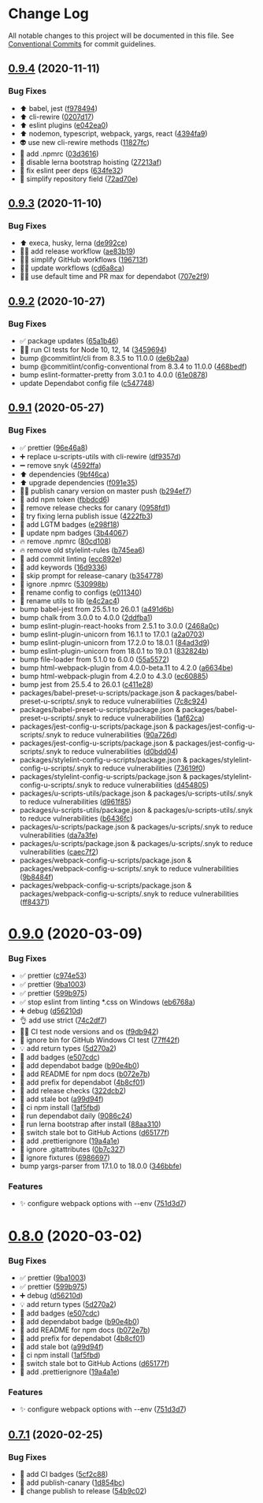 # Change Log

All notable changes to this project will be documented in this file.
See [Conventional Commits](https://conventionalcommits.org) for commit guidelines.

## [0.9.4](https://github.com/jr-codes/u/compare/v0.9.3...v0.9.4) (2020-11-11)


### Bug Fixes

* ⬆️ babel, jest ([f978494](https://github.com/jr-codes/u/commit/f978494b2c01dbdc9846a15255183aaf053ebce2))
* ⬆️ cli-rewire ([0207d17](https://github.com/jr-codes/u/commit/0207d17be4b6fd604d8373852fc815bec0f21c52))
* ⬆️ eslint plugins ([e042ea0](https://github.com/jr-codes/u/commit/e042ea083c257716c1dc9d2e7025101402ed55cf))
* ⬆️ nodemon, typescript, webpack, yargs, react ([4394fa9](https://github.com/jr-codes/u/commit/4394fa999e627e7f6e71687feb94c32767418390))
* 👽 use new cli-rewire methods ([11827fc](https://github.com/jr-codes/u/commit/11827fc6b6f13152cdbc5d5a3672f26152bd2f4b))
* 🔧 add .npmrc ([03d3616](https://github.com/jr-codes/u/commit/03d3616ac183a31e74414356bd622651a64af5d3))
* 🔧 disable lerna bootstrap hoisting ([27213af](https://github.com/jr-codes/u/commit/27213af14baa47a509cee5202dddcad791dabf78))
* 🔧 fix eslint peer deps ([634fe32](https://github.com/jr-codes/u/commit/634fe32896be68be1f786a74453ae6c7e0fe2a62))
* 🔧 simplify repository field ([72ad70e](https://github.com/jr-codes/u/commit/72ad70e34f11950a9e27336c8e14eb277d9c18ff))





## [0.9.3](https://github.com/jr-codes/u/compare/v0.9.2...v0.9.3) (2020-11-10)


### Bug Fixes

* ⬆️ execa, husky, lerna ([de992ce](https://github.com/jr-codes/u/commit/de992ce76538a2e56712c2880ce8002706d1f762))
* 👷‍♂️ add release workflow ([ae83b19](https://github.com/jr-codes/u/commit/ae83b19b2fa2bf2eba6dd0882157e80852a2b1c2))
* 👷‍♂️ simplify GitHub workflows ([196713f](https://github.com/jr-codes/u/commit/196713fbb877f6d03dd7917bd992eba3a74d51a0))
* 👷‍♂️ update workflows ([cd6a8ca](https://github.com/jr-codes/u/commit/cd6a8cabe6e2bb666a27a68bc9f381ef83af5eda))
* 👷‍♂️ use default time and PR max for dependabot ([707e2f9](https://github.com/jr-codes/u/commit/707e2f90f7a250ed09a91cf05a1e2c399552ef8a))





## [0.9.2](https://github.com/jr-codes/u/compare/v0.9.1...v0.9.2) (2020-10-27)


### Bug Fixes

* ✅ package updates ([65a1b46](https://github.com/jr-codes/u/commit/65a1b465e506e1ef4fb627a7c76e6bb44837e823))
* 👷‍♂️ run CI tests for Node 10, 12, 14 ([3459694](https://github.com/jr-codes/u/commit/3459694db60873f697987b22163485716b3eb60a))
* bump @commitlint/cli from 8.3.5 to 11.0.0 ([de6b2aa](https://github.com/jr-codes/u/commit/de6b2aa2daff68261ece8479cb36a8cfceb4cac7))
* bump @commitlint/config-conventional from 8.3.4 to 11.0.0 ([468bedf](https://github.com/jr-codes/u/commit/468bedfd058667a432b7a577888f025c1c3bbcc4))
* bump eslint-formatter-pretty from 3.0.1 to 4.0.0 ([61e0878](https://github.com/jr-codes/u/commit/61e0878dc1abecfdf2a3c148615bc247935a5405))
* update Dependabot config file ([c547748](https://github.com/jr-codes/u/commit/c547748ac4145e713c119d8001d9e2e6067165ff))





## [0.9.1](https://github.com/jr-codes/u/compare/v0.9.0...v0.9.1) (2020-05-27)


### Bug Fixes

* ✅ prettier ([96e46a8](https://github.com/jr-codes/u/commit/96e46a82b13cb576bc5d7195c0745565f1761db5))
* ➕ replace u-scripts-utils with cli-rewire ([df9357d](https://github.com/jr-codes/u/commit/df9357d487230153c0a6098f7a0eced62cc698f4))
* ➖ remove snyk ([4592ffa](https://github.com/jr-codes/u/commit/4592ffaab55da29c250fd42c6d806f330013ea6a))
* ⬆️ dependencies ([9bf46ca](https://github.com/jr-codes/u/commit/9bf46caef2d485bcf8f8eae25fda47d9fcd655b1))
* ⬆️ upgrade dependencies ([f091e35](https://github.com/jr-codes/u/commit/f091e35c7bb9f62f3ff4d880c10d423b359019c1))
* 👷‍♂️ publish canary version on master push ([b294ef7](https://github.com/jr-codes/u/commit/b294ef73d2593f360b07be98fc0595773e6cc81d))
* 💚 add npm token ([fbbdcd6](https://github.com/jr-codes/u/commit/fbbdcd6f2378426dbbdf498ef268b13b546c8730))
* 💚 remove release checks for canary ([0958fd1](https://github.com/jr-codes/u/commit/0958fd1f11be38124eab441f3be6127b247f7fdb))
* 💚 try fixing lerna publish issue ([4222fb3](https://github.com/jr-codes/u/commit/4222fb370e72643cf190a45eb23fef51edb062c0))
* 📝 add LGTM badges ([e298f18](https://github.com/jr-codes/u/commit/e298f1895eb7b4242e1f01cd3c418676d8179436))
* 📝 update npm badges ([3b44067](https://github.com/jr-codes/u/commit/3b44067b579b00967dea534413f001da9fefba73))
* 🔥 remove .npmrc ([80cd108](https://github.com/jr-codes/u/commit/80cd108eca3ece70c1147f8fee92d1d96cf37839))
* 🔥 remove old stylelint-rules ([b745ea6](https://github.com/jr-codes/u/commit/b745ea6d46ce334c5da6fc86244a336999339cd3))
* 🔧 add commit linting ([ecc892e](https://github.com/jr-codes/u/commit/ecc892e32d5d23ad1657b8ecbf1847c67e60e187))
* 🔧 add keywords ([16d9336](https://github.com/jr-codes/u/commit/16d933690424737f87021e40c65814bccb9e095f))
* 🔧 skip prompt for release-canary ([b354778](https://github.com/jr-codes/u/commit/b3547788c7b357da247ecff01ad06222031ed39f))
* 🙈 ignore .npmrc ([530998b](https://github.com/jr-codes/u/commit/530998bb30d73429e8a1039fb24dd2fc3f89331a))
* 🚚 rename config to configs ([e011340](https://github.com/jr-codes/u/commit/e011340ec0d99a4e382e22b260db86d2e52e0e41))
* 🚚 rename utils to lib ([e4c2ac4](https://github.com/jr-codes/u/commit/e4c2ac4e46de02009e4d1ca375c603b6fc1fd84d))
* bump babel-jest from 25.5.1 to 26.0.1 ([a491d6b](https://github.com/jr-codes/u/commit/a491d6b376eb13a5559ac63f5ae80dfbafcee031))
* bump chalk from 3.0.0 to 4.0.0 ([2ddfba1](https://github.com/jr-codes/u/commit/2ddfba19ea989d78314721a4eb26b313f7ec768f))
* bump eslint-plugin-react-hooks from 2.5.1 to 3.0.0 ([2468a0c](https://github.com/jr-codes/u/commit/2468a0c73d961c2bc1e6c1c5762671bcad9daa7e))
* bump eslint-plugin-unicorn from 16.1.1 to 17.0.1 ([a2a0703](https://github.com/jr-codes/u/commit/a2a07039825db657848d86de83a33d4ee0509e01))
* bump eslint-plugin-unicorn from 17.2.0 to 18.0.1 ([84ad3d9](https://github.com/jr-codes/u/commit/84ad3d95a643130fb95c68c0c42cfdbf937b5687))
* bump eslint-plugin-unicorn from 18.0.1 to 19.0.1 ([832824b](https://github.com/jr-codes/u/commit/832824b6938f927b238b139a56ec91bdb32b0802))
* bump file-loader from 5.1.0 to 6.0.0 ([55a5572](https://github.com/jr-codes/u/commit/55a55728d21f1fa795f18e87b92c43fcf37e2d72))
* bump html-webpack-plugin from 4.0.0-beta.11 to 4.2.0 ([a6634be](https://github.com/jr-codes/u/commit/a6634be3fe66f66b23cb16a5a92807dca823c828))
* bump html-webpack-plugin from 4.2.0 to 4.3.0 ([ec60885](https://github.com/jr-codes/u/commit/ec6088506c9a11478b0d7415e60113998aac1da7))
* bump jest from 25.5.4 to 26.0.1 ([c411e28](https://github.com/jr-codes/u/commit/c411e285b63bb64e23df8441c3b96ed65d5a194b))
* packages/babel-preset-u-scripts/package.json & packages/babel-preset-u-scripts/.snyk to reduce vulnerabilities ([7c8c924](https://github.com/jr-codes/u/commit/7c8c9248d652f5dbe3999aa429399ca8e06504ca))
* packages/babel-preset-u-scripts/package.json & packages/babel-preset-u-scripts/.snyk to reduce vulnerabilities ([1af62ca](https://github.com/jr-codes/u/commit/1af62caeb394a558436b5e898c2d8cbd2d2fcefd))
* packages/jest-config-u-scripts/package.json & packages/jest-config-u-scripts/.snyk to reduce vulnerabilities ([90a726d](https://github.com/jr-codes/u/commit/90a726decd35a2914cb3b6f49ce52d3652e9d761))
* packages/jest-config-u-scripts/package.json & packages/jest-config-u-scripts/.snyk to reduce vulnerabilities ([d0bdd04](https://github.com/jr-codes/u/commit/d0bdd04a21e6926f733acb6c42c043496c7949cf))
* packages/stylelint-config-u-scripts/package.json & packages/stylelint-config-u-scripts/.snyk to reduce vulnerabilities ([73619f0](https://github.com/jr-codes/u/commit/73619f01ecc660417d1f37e3c4018d8590f24e24))
* packages/stylelint-config-u-scripts/package.json & packages/stylelint-config-u-scripts/.snyk to reduce vulnerabilities ([d454805](https://github.com/jr-codes/u/commit/d454805b810c2dad283fa5f6e3ecff64015eb495))
* packages/u-scripts-utils/package.json & packages/u-scripts-utils/.snyk to reduce vulnerabilities ([d961f85](https://github.com/jr-codes/u/commit/d961f8528682c916196d0f74472060121a2b0493))
* packages/u-scripts-utils/package.json & packages/u-scripts-utils/.snyk to reduce vulnerabilities ([b6436fc](https://github.com/jr-codes/u/commit/b6436fccd5732a38c4c64a7632f9f3526e4a1ddd))
* packages/u-scripts/package.json & packages/u-scripts/.snyk to reduce vulnerabilities ([da7a3fe](https://github.com/jr-codes/u/commit/da7a3fe0b54cdafcd833c308ca683e4b9cee5fab))
* packages/u-scripts/package.json & packages/u-scripts/.snyk to reduce vulnerabilities ([caec7f2](https://github.com/jr-codes/u/commit/caec7f2db51ef401ee8d36fc9dd1df9694afdef6))
* packages/webpack-config-u-scripts/package.json & packages/webpack-config-u-scripts/.snyk to reduce vulnerabilities ([9b8484f](https://github.com/jr-codes/u/commit/9b8484ff93feb0643313e79348c40654cffc8e37))
* packages/webpack-config-u-scripts/package.json & packages/webpack-config-u-scripts/.snyk to reduce vulnerabilities ([ff84371](https://github.com/jr-codes/u/commit/ff843712c5a051885ba8f0a464e716dc34c5b804))





# [0.9.0](https://github.com/jr-codes/u/compare/v0.7.1...v0.9.0) (2020-03-09)


### Bug Fixes

* ✅ prettier ([c974e53](https://github.com/jr-codes/u/commit/c974e532ee335f3eb2307b8bed78c60e43ac919e))
* ✅ prettier ([9ba1003](https://github.com/jr-codes/u/commit/9ba100316258a0250cf9416b73d26eadc53cfa8c))
* ✅ prettier ([599b975](https://github.com/jr-codes/u/commit/599b975bdec0e782d1752733e6e6a1d9658bdcc5))
* ✅ stop eslint from linting *.css on Windows ([eb6768a](https://github.com/jr-codes/u/commit/eb6768adb545824c53fe38349a010f19c4c0a4dd))
* ➕ debug ([d56210d](https://github.com/jr-codes/u/commit/d56210d94732c84c0342cf4c37256159d85061d4))
* 👌 add use strict ([74c2df7](https://github.com/jr-codes/u/commit/74c2df70de3f0dc908a7f2276ee05acc8063b88d))
* 👷‍♂️ CI test node versions and os ([f9db942](https://github.com/jr-codes/u/commit/f9db94233fa861afbb2a24d73e8ddc19940391ee))
* 💚 ignore bin for GitHub Windows CI test ([77ff42f](https://github.com/jr-codes/u/commit/77ff42f0aea226fb4dce4eadeccde501c3152863))
* 💡 add return types ([5d270a2](https://github.com/jr-codes/u/commit/5d270a24fafe882a32138473c7cf4d35efac6b2d))
* 📝 add badges ([e507cdc](https://github.com/jr-codes/u/commit/e507cdc7ce42f94800c71ef1cb0d3de1cc87263b))
* 📝 add dependabot badge ([b90e4b0](https://github.com/jr-codes/u/commit/b90e4b0a22aa1604682ac04591d41f63b03a4896))
* 📝 add README for npm docs ([b072e7b](https://github.com/jr-codes/u/commit/b072e7ba2b6ea2fdbf6a121311453cc883d999cb))
* 🔧 add prefix for dependabot ([4b8cf01](https://github.com/jr-codes/u/commit/4b8cf01f0c622139716766a9e2b3a62cc0fc1c07))
* 🔧 add release checks ([322dcb2](https://github.com/jr-codes/u/commit/322dcb23a582a541081d1b338061a5114b315765))
* 🔧 add stale bot ([a99d94f](https://github.com/jr-codes/u/commit/a99d94f98d4ea3496adfa55838ea2099e05ba845))
* 🔧 ci npm install ([1af5fbd](https://github.com/jr-codes/u/commit/1af5fbd82774d8d98b774be94f71dd8e46eb23be))
* 🔧 run dependabot daily ([9086c24](https://github.com/jr-codes/u/commit/9086c247926bde7f5a9860819f4a45a8b9d74b14))
* 🔧 run lerna bootstrap after install ([88aa310](https://github.com/jr-codes/u/commit/88aa310ae1e5ae245c774706df91efed81de910f))
* 🔧 switch stale bot to GitHub Actions ([d65177f](https://github.com/jr-codes/u/commit/d65177f1efee5a5edffb6883fd044817f7982ffc))
* 🙈 add .prettierignore ([19a4a1e](https://github.com/jr-codes/u/commit/19a4a1e06b61bbaa5965840cc8fcb8c0889b8f47))
* 🙈 ignore .gitattributes ([0b7c327](https://github.com/jr-codes/u/commit/0b7c327b4a5e77af8864bb7dabcfb7df2c7ee5d9))
* 🙈 ignore fixtures ([6986697](https://github.com/jr-codes/u/commit/69866975aeec2699f7d702b33ad0cefa2f719619))
* bump yargs-parser from 17.1.0 to 18.0.0 ([346bbfe](https://github.com/jr-codes/u/commit/346bbfe91550499cff6d232ff9b88782c7f23353))


### Features

* ✨ configure webpack options with --env ([751d3d7](https://github.com/jr-codes/u/commit/751d3d72236521df413796a82c5610cdfad7ed07))





# [0.8.0](https://github.com/jr-codes/u/compare/v0.7.1...v0.8.0) (2020-03-02)


### Bug Fixes

* ✅ prettier ([9ba1003](https://github.com/jr-codes/u/commit/9ba100316258a0250cf9416b73d26eadc53cfa8c))
* ✅ prettier ([599b975](https://github.com/jr-codes/u/commit/599b975bdec0e782d1752733e6e6a1d9658bdcc5))
* ➕ debug ([d56210d](https://github.com/jr-codes/u/commit/d56210d94732c84c0342cf4c37256159d85061d4))
* 💡 add return types ([5d270a2](https://github.com/jr-codes/u/commit/5d270a24fafe882a32138473c7cf4d35efac6b2d))
* 📝 add badges ([e507cdc](https://github.com/jr-codes/u/commit/e507cdc7ce42f94800c71ef1cb0d3de1cc87263b))
* 📝 add dependabot badge ([b90e4b0](https://github.com/jr-codes/u/commit/b90e4b0a22aa1604682ac04591d41f63b03a4896))
* 📝 add README for npm docs ([b072e7b](https://github.com/jr-codes/u/commit/b072e7ba2b6ea2fdbf6a121311453cc883d999cb))
* 🔧 add prefix for dependabot ([4b8cf01](https://github.com/jr-codes/u/commit/4b8cf01f0c622139716766a9e2b3a62cc0fc1c07))
* 🔧 add stale bot ([a99d94f](https://github.com/jr-codes/u/commit/a99d94f98d4ea3496adfa55838ea2099e05ba845))
* 🔧 ci npm install ([1af5fbd](https://github.com/jr-codes/u/commit/1af5fbd82774d8d98b774be94f71dd8e46eb23be))
* 🔧 switch stale bot to GitHub Actions ([d65177f](https://github.com/jr-codes/u/commit/d65177f1efee5a5edffb6883fd044817f7982ffc))
* 🙈 add .prettierignore ([19a4a1e](https://github.com/jr-codes/u/commit/19a4a1e06b61bbaa5965840cc8fcb8c0889b8f47))


### Features

* ✨ configure webpack options with --env ([751d3d7](https://github.com/jr-codes/u/commit/751d3d72236521df413796a82c5610cdfad7ed07))





## [0.7.1](https://github.com/jr-codes/u/compare/v0.7.0...v0.7.1) (2020-02-25)


### Bug Fixes

* 📝 add CI badges ([5cf2c88](https://github.com/jr-codes/u/commit/5cf2c885a44a7690c499a945f37b5572d74f019d))
* 🔧 add publish-canary ([1d854bc](https://github.com/jr-codes/u/commit/1d854bcddd634dd51dc3cd3af564253ace5751fb))
* 🔧 change publish to release ([54b9c02](https://github.com/jr-codes/u/commit/54b9c028f0cb47531fd062c40b8f9f8943668c44))
